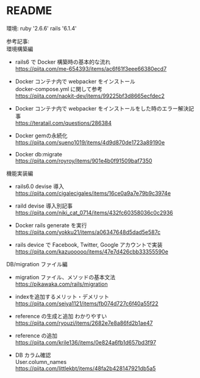 # README

環境:
ruby '2.6.6'
rails '6.1.4'

参考記事:<br>
環境構築編

- rails6 で Docker 構築時の基本的な流れ<br>
  https://qiita.com/me-654393/items/ac6f61f3eee66380ecd7<br>

- Docker コンテナ内で webpacker をインストール<br>
  docker-compose.yml に関して参考 <br>
  https://qiita.com/naokit-dev/items/99225bf3d8665ecfdec2

- Docker コンテナ内で webpacker をインストールをした時のエラー解決記事<br>
  https://teratail.com/questions/286384<br>
  
- Docker gemの永続化<br>
  https://qiita.com/sueno1019/items/4d9d870de1723a89190e<br>
  
- Docker db:migrate<br>
  https://qiita.com/royroy/items/901e4b0f91509baf7350<br>

機能実装編<br>

- rails6.0 devise 導入
  https://qiita.com/cigalecigales/items/16ce0a9a7e79b9c3974e<br>
  
- raild devise 導入別記事<br>
  https://qiita.com/niki_cat_0714/items/432fc60358036c0c2936<br>

- Docker rails generate を実行<br>
  https://qiita.com/yokku21/items/a06347648d5dad5e587c<br>

- rails device で Facebook, Twitter, Google アカウントで実装<br>
  https://qiita.com/kazuooooo/items/47e7d426cbb33355590e<br>
  
  
DB/migration ファイル編<br>

- migration ファイル、メソッドの基本文法<br>
https://pikawaka.com/rails/migration<br>

- indexを追加するメリット・デメリット<br>
https://qiita.com/seiya1121/items/fb074d727c6f40a55f22<br>

- reference の生成と追加 わかりやすい<br>
https://qiita.com/ryouzi/items/2682e7e8a86fd2b1ae47<br>

- reference の追加<br>
https://qiita.com/krile136/items/0e824a6fb1d657bd3f97<br>

- DB カラム確認<br>
User.column_names<br>
https://qiita.com/littlekbt/items/48fa2b428147921db5a5<br>





